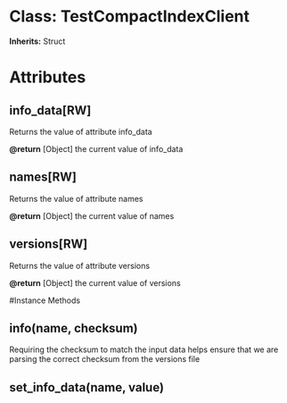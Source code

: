 # Class: TestCompactIndexClient
**Inherits:** Struct
    



# Attributes
## info_data[RW] [](#attribute-i-info_data)
Returns the value of attribute info_data

**@return** [Object] the current value of info_data

## names[RW] [](#attribute-i-names)
Returns the value of attribute names

**@return** [Object] the current value of names

## versions[RW] [](#attribute-i-versions)
Returns the value of attribute versions

**@return** [Object] the current value of versions


#Instance Methods
## info(name, checksum) [](#method-i-info)
Requiring the checksum to match the input data helps ensure that we are
parsing the correct checksum from the versions file

## set_info_data(name, value) [](#method-i-set_info_data)

